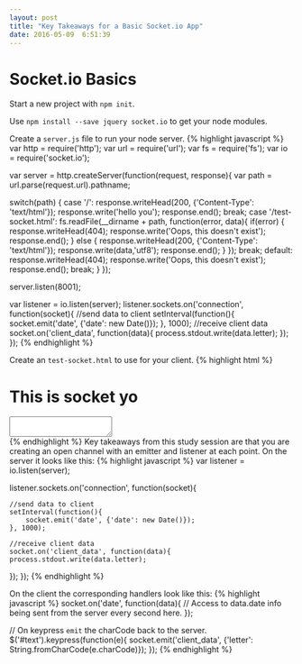 ```yaml
---
layout: post
title: "Key Takeaways for a Basic Socket.io App"
date: 2016-05-09  6:51:39
---
```


# Socket.io Basics

Start a new project with `npm init`.

Use `npm install --save jquery socket.io` to get your node modules.

Create a `server.js` file to run your node server.
{% highlight javascript %}
var http = require('http');
var url = require('url');
var fs = require('fs');
var io = require('socket.io');


var server = http.createServer(function(request, response){
  var path = url.parse(request.url).pathname;

  switch(path) {
    case '/':
      response.writeHead(200, {'Content-Type': 'text/html'});
      response.write('hello you');
      response.end();
      break;
    case '/test-socket.html':
      fs.readFile(__dirname + path, function(error, data){
        if(error) {
           response.writeHead(404);
           response.write('Oops, this doesn\'t exist');
           response.end();
        } else {
          response.writeHead(200, {'Content-Type': 'text/html'});
          response.write(data,'utf8');
          response.end();
        }
      });
      break;
    default:
      response.writeHead(404);
      response.write('Oops, this doesn\'t exist');
      response.end();
      break;
    }
});

server.listen(8001);

var listener = io.listen(server);
listener.sockets.on('connection', function(socket){
    //send data to client
    setInterval(function(){
        socket.emit('date', {'date': new Date()});
    }, 1000);
    //receive client data
    socket.on('client_data', function(data){
    process.stdout.write(data.letter);
  });
});
{% endhighlight %}

Create an `test-socket.html` to use for your client.
{% highlight html %}
<!DOCTYPE html>
<html lang="en">
<head>
  <meta charset="UTF-8">
  <title>Socket Test</title>
  <script src="https://code.jquery.com/jquery-2.2.3.min.js"></script>
  <script src="https://cdnjs.cloudflare.com/ajax/libs/socket.io/1.4.6/socket.io.min.js"></script>
</head>
<body>
  <h1>This is socket yo</h1>
  <textarea id="text"></textarea>
  <div id="date"></div>
  <script>
    var socket= io.connect();

    socket.on('date', function(data){
      $('#date').html('<h2>'+data.date+'</h2>');
    });

    $('#text').keypress(function(e){
      socket.emit('client_data', {'letter': String.fromCharCode(e.charCode)});
    });
  </script>
</body>
</html>
{% endhighlight %}
Key takeaways from this study session are that you are creating an open channel with an emitter and listener at each point. On the server it looks like this:
{% highlight javascript %}
var listener = io.listen(server);

listener.sockets.on('connection', function(socket){
    
    //send data to client
    setInterval(function(){
        socket.emit('date', {'date': new Date()});
    }, 1000);

    //receive client data
    socket.on('client_data', function(data){
    process.stdout.write(data.letter);

  });
});
{% endhighlight %}

On the client the corresponding handlers look like this:
{% highlight javascript %}
socket.on('date', function(data){
  // Access to data.date info being sent from the server every second here.
});

// On keypress `emit` the charCode back to the server.
$('#text').keypress(function(e){
  socket.emit('client_data', {'letter': String.fromCharCode(e.charCode)});
});
{% endhighlight %}

